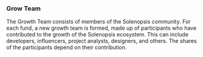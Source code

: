 ### Grow Team

The Growth Team consists of members of the Solenopsis community. For each fund, a new growth team is formed, made up of participants who have contributed to the growth of the Solenopsis ecosystem. This can include developers, influencers, project analysts, designers, and others. The shares of the participants depend on their contribution.
